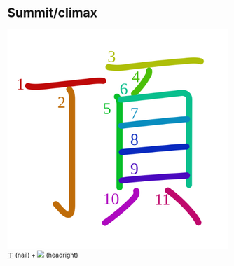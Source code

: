 # Summit/climax
![頂](../kanji-colorize/9802.svg)
[丁](丁.md) (nail) + ![](http://www.kanjidamage.com/assets/radsmall/face-2520221f8289197c2b3ac048c209f308fb37b092dcd03f501849fee111b9ce77.jpg) (headright)